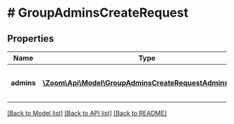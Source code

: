 # # GroupAdminsCreateRequest

## Properties

Name | Type | Description | Notes
------------ | ------------- | ------------- | -------------
**admins** | [**\Zoom\Api\Model\GroupAdminsCreateRequestAdminsInner[]**](GroupAdminsCreateRequestAdminsInner.md) | A list of the administrators to add to a group. | [optional]

[[Back to Model list]](../../README.md#models) [[Back to API list]](../../README.md#endpoints) [[Back to README]](../../README.md)
